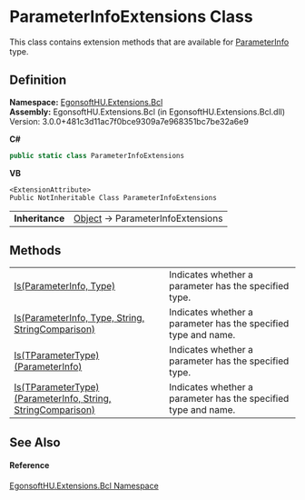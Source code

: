 # ParameterInfoExtensions Class


This class contains extension methods that are available for <a href="https://learn.microsoft.com/dotnet/api/system.reflection.parameterinfo" target="_blank" rel="noopener noreferrer">ParameterInfo</a> type.



## Definition
**Namespace:** <a href="N_EgonsoftHU_Extensions_Bcl.md">EgonsoftHU.Extensions.Bcl</a>  
**Assembly:** EgonsoftHU.Extensions.Bcl (in EgonsoftHU.Extensions.Bcl.dll) Version: 3.0.0+481c3d11ac7f0bce9309a7e968351bc7be32a6e9

**C#**
``` C#
public static class ParameterInfoExtensions
```
**VB**
``` VB
<ExtensionAttribute>
Public NotInheritable Class ParameterInfoExtensions
```

<table><tr><td><strong>Inheritance</strong></td><td><a href="https://learn.microsoft.com/dotnet/api/system.object" target="_blank" rel="noopener noreferrer">Object</a>  →  ParameterInfoExtensions</td></tr>
</table>



## Methods
<table>
<tr>
<td><a href="M_EgonsoftHU_Extensions_Bcl_ParameterInfoExtensions_Is.md">Is(ParameterInfo, Type)</a></td>
<td>Indicates whether a parameter has the specified type.</td></tr>
<tr>
<td><a href="M_EgonsoftHU_Extensions_Bcl_ParameterInfoExtensions_Is_1.md">Is(ParameterInfo, Type, String, StringComparison)</a></td>
<td>Indicates whether a parameter has the specified type and name.</td></tr>
<tr>
<td><a href="M_EgonsoftHU_Extensions_Bcl_ParameterInfoExtensions_Is__1.md">Is(TParameterType)(ParameterInfo)</a></td>
<td>Indicates whether a parameter has the specified type.</td></tr>
<tr>
<td><a href="M_EgonsoftHU_Extensions_Bcl_ParameterInfoExtensions_Is__1_1.md">Is(TParameterType)(ParameterInfo, String, StringComparison)</a></td>
<td>Indicates whether a parameter has the specified type and name.</td></tr>
</table>

## See Also


#### Reference
<a href="N_EgonsoftHU_Extensions_Bcl.md">EgonsoftHU.Extensions.Bcl Namespace</a>  
